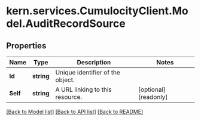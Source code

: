 
# kern.services.CumulocityClient.Model.AuditRecordSource

## Properties

Name | Type | Description | Notes
------------ | ------------- | ------------- | -------------
**Id** | **string** | Unique identifier of the object. | 
**Self** | **string** | A URL linking to this resource. | [optional] [readonly] 

[[Back to Model list]](../README.md#documentation-for-models)
[[Back to API list]](../README.md#documentation-for-api-endpoints)
[[Back to README]](../README.md)


